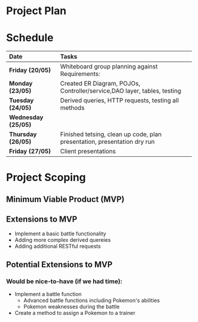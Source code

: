 # Project Plan
# Schedule

| Date | Tasks |
| :--- | :--- |
|**Friday (20/05)** | Whiteboard group planning against Requirements:|
|**Monday (23/05)**| Created ER Diagram, POJOs, Controller/service,DAO layer, tables, testing|
|**Tuesday (24/05)** | Derived queries, HTTP requests, testing all methods|
|**Wednesday (25/05)** | |
|**Thursday (26/05)** | Finished tetsing, clean up code, plan presentation, presentation dry run|
|**Friday (27/05)** | Client presentations| 

# Project Scoping
## Minimum Viable Product (MVP)
 

## Extensions to MVP
- Implement a basic battle functionality
- Adding more complex derived quereies 
- Adding additional RESTful requests

## Potential Extensions to MVP
### Would be nice-to-have (if we had time):
- Implement a battle function
    - Advanced battle functions including Pokemon's abilities
    - Pokemon weaknesses during the battle
- Create a method to assign a Pokemon to a trainer

